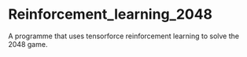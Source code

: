 # Reinforcement_learning_2048
A programme that uses tensorforce reinforcement learning to solve the 2048 game. 
